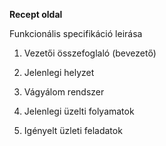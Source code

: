 **Recept oldal**

Funkcionális specifikáció leirása

1. Vezetői összefoglaló (bevezető)
	

2. Jelenlegi helyzet

3. Vágyálom rendszer
	

4. Jelenlegi üzelti folyamatok
	
5. Igényelt üzleti feladatok 
	
